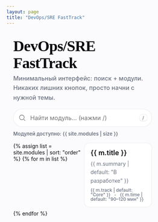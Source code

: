 ```yaml
---
layout: page
title: "DevOps/SRE FastTrack"
---
```


<!-- Inter + Playfair (минимум запросов, премиум-вид) -->
<link rel="preconnect" href="https://fonts.googleapis.com">
<link rel="preconnect" href="https://fonts.gstatic.com" crossorigin>
<link href="https://fonts.googleapis.com/css2?family=Inter:wght@400;500;600&family=Playfair+Display:wght@700&display=swap" rel="stylesheet">

<style>
/* ===== Ultra-minimal / auto light–dark ===== */
:root{
  --bg:#fbfbfd; --text:#0b0b0f; --muted:#6b7280; --panel:#ffffff;
  --border:rgba(0,0,0,.08);
  --radius:14px; --maxw:980px;
}
@media (prefers-color-scheme: dark){
  :root{
    --bg:#0f1113; --text:#f2f2f3; --muted:#a0a6ad; --panel:#14171a;
    --border:rgba(255,255,255,.10);
  }
}
html,body,.page{background:var(--bg);color:var(--text)}
*{box-sizing:border-box}
.wrap{max-width:var(--maxw);margin:0 auto;padding:8px 18px}
h1{font-family:"Playfair Display",Georgia,serif;font-weight:700;letter-spacing:-0.02em;line-height:1.12;
    font-size:clamp(32px,4.2vw,48px);margin:8px 0 6px}
.lead{color:var(--muted);margin:0 0 16px;font:500 16px/1.6 "Inter",system-ui,-apple-system,Segoe UI,Roboto,Arial,sans-serif}

/* Поиск */
.search{margin:6px 0 10px}
.search .input{position:relative}
.search input{
  width:100%;height:48px;border-radius:999px;border:1px solid var(--border);
  background:var(--panel);padding:0 44px;font:400 16px/1 "Inter",system-ui,-apple-system,Segoe UI,Roboto,Arial,sans-serif;
  color:var(--text);outline:none;
}
.search .icon{position:absolute;left:14px;top:50%;translate:0 -50%;opacity:.55}
.search .kbd{position:absolute;right:12px;top:50%;translate:0 -50%;
  border:1px solid var(--border);border-bottom-width:2px;border-radius:8px;padding:2px 8px;color:var(--muted);font:500 12px/1 "Inter",system-ui}
.meta{margin:8px 0 0;color:var(--muted);font:600 13px/1.6 "Inter",system-ui}

/* Список модулей */
.modules{list-style:none;margin:14px 0 24px;padding:0;display:grid;grid-template-columns:repeat(1,1fr);gap:8px}
@media (min-width:760px){ .modules{grid-template-columns:repeat(2,1fr)} }
.mod a{
  display:block;text-decoration:none;color:inherit;background:var(--panel);
  border:1px solid var(--border);border-radius:var(--radius);padding:14px 16px;transition:transform .08s ease;
}
.mod a:hover{transform:translateY(-1px)}
.mod-title{display:block;font:600 18px/1.3 "Inter",system-ui,-apple-system}
.mod-summary{display:block;color:var(--muted);margin-top:6px;font:400 14px/1.6 "Inter",system-ui}
.mod-meta{display:block;color:var(--muted);margin-top:8px;font:500 12px/1 "Inter",system-ui}
.sep{margin:0 6px;opacity:.4}
</style>

<div class="wrap">
  <h1>DevOps/SRE FastTrack</h1>
  <p class="lead">Минимальный интерфейс: поиск + модули. Никаких лишних кнопок, просто начни с нужной темы.</p>

  <div class="search" aria-label="Поиск по модулям">
    <div class="input">
      <svg class="icon" width="20" height="20" viewBox="0 0 24 24" fill="none" aria-hidden="true">
        <path d="M21 21l-4.2-4.2M10.5 18a7.5 7.5 0 1 1 0-15 7.5 7.5 0 0 1 0 15Z" stroke="currentColor" stroke-width="1.6" />
      </svg>
      <input id="q" placeholder="Найти модуль… (нажми /)">
      <span class="kbd">/</span>
    </div>
    <div class="meta">Модулей доступно: <span id="cnt">{{ site.modules | size }}</span></div>
  </div>

  <ul class="modules" id="mods">
    {% assign list = site.modules | sort: "order" %}
    {% for m in list %}
    <li class="mod">
      <a href="{{ m.url | relative_url }}"
         data-title="{{ m.title | escape }}"
         data-summary="{{ m.summary | default: 'В разработке' | escape }}"
         data-tags="{{ m.tags | join: ' ' | escape }}">
        <span class="mod-title">{{ m.title }}</span>
        <span class="mod-summary">{{ m.summary | default: "В разработке" }}</span>
        <span class="mod-meta">
          {{ m.track | default: "Core" }} <span class="sep">•</span> {{ m.time | default: "90–120 мин" }}
        </span>
      </a>
    </li>
    {% endfor %}
  </ul>
</div>

<script>
(function(){
  const q = document.getElementById('q');
  const cnt = document.getElementById('cnt');
  const items = Array.from(document.querySelectorAll('#mods .mod a'));

  function apply(){
    const s = q.value.toLowerCase().trim();
    let visible = 0;
    items.forEach(a=>{
      const hay = (a.dataset.title + ' ' + a.dataset.summary + ' ' + a.dataset.tags).toLowerCase();
      const ok = !s || hay.includes(s);
      a.parentElement.style.display = ok ? '' : 'none';
      if(ok) visible++;
    });
    cnt.textContent = visible;
  }
  q.addEventListener('input', apply);
  document.addEventListener('keydown', e=>{
    if(e.key==='/' && document.activeElement!==q){ e.preventDefault(); q.focus(); }
  });
  apply();
})();
</script>
